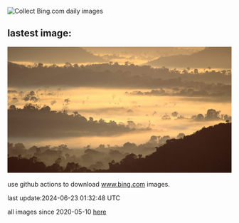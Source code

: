 ![Collect Bing.com daily images](https://github.com/counter2015/bing-daily-images/workflows/Collect%20Bing.com%20daily%20images/badge.svg)
## lastest image:
![](images/BrazilRainforest.jpg)

use github actions to download www.bing.com images.

last update:2024-06-23 01:32:48 UTC

all images since 2020-05-10 [here](https://github.com/counter2015/bing-daily-images/tree/master/images) 
